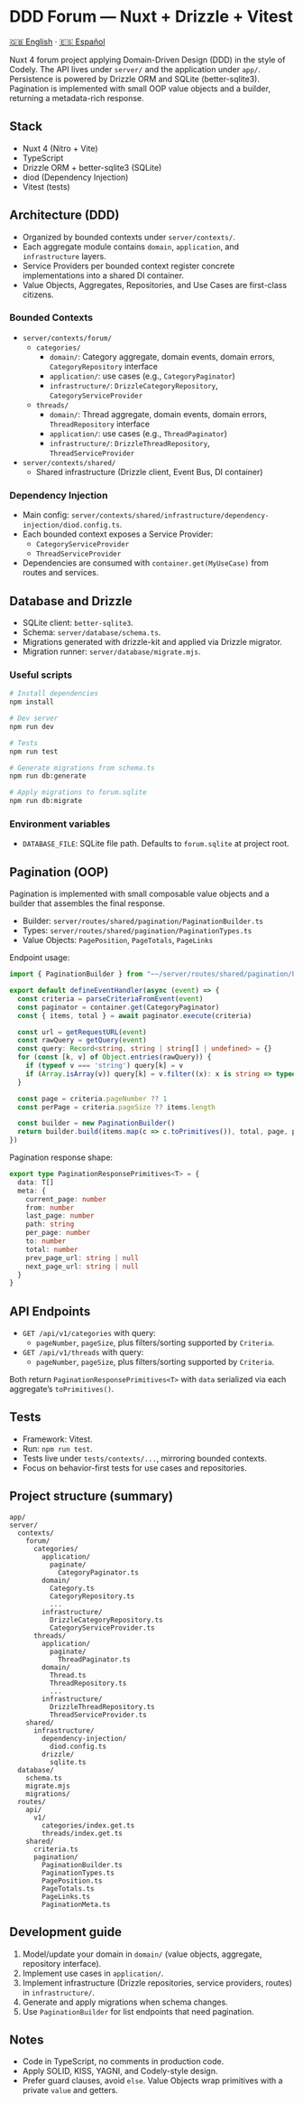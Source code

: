 # DDD Forum — Nuxt + Drizzle + Vitest

[🇬🇧 English](./README.md) · [🇪🇸 Español](./README.es.md)

Nuxt 4 forum project applying Domain-Driven Design (DDD) in the style of Codely. The API lives under `server/` and the application under `app/`. Persistence is powered by Drizzle ORM and SQLite (better-sqlite3). Pagination is implemented with small OOP value objects and a builder, returning a metadata-rich response.

## Stack
- Nuxt 4 (Nitro + Vite)
- TypeScript
- Drizzle ORM + better-sqlite3 (SQLite)
- diod (Dependency Injection)
- Vitest (tests)

## Architecture (DDD)
- Organized by bounded contexts under `server/contexts/`.
- Each aggregate module contains `domain`, `application`, and `infrastructure` layers.
- Service Providers per bounded context register concrete implementations into a shared DI container.
- Value Objects, Aggregates, Repositories, and Use Cases are first-class citizens.

### Bounded Contexts
- `server/contexts/forum/`
  - `categories/`
    - `domain/`: Category aggregate, domain events, domain errors, `CategoryRepository` interface
    - `application/`: use cases (e.g., `CategoryPaginator`)
    - `infrastructure/`: `DrizzleCategoryRepository`, `CategoryServiceProvider`
  - `threads/`
    - `domain/`: Thread aggregate, domain events, domain errors, `ThreadRepository` interface
    - `application/`: use cases (e.g., `ThreadPaginator`)
    - `infrastructure/`: `DrizzleThreadRepository`, `ThreadServiceProvider`
- `server/contexts/shared/`
  - Shared infrastructure (Drizzle client, Event Bus, DI container)

### Dependency Injection
- Main config: `server/contexts/shared/infrastructure/dependency-injection/diod.config.ts`.
- Each bounded context exposes a Service Provider:
  - `CategoryServiceProvider`
  - `ThreadServiceProvider`
- Dependencies are consumed with `container.get(MyUseCase)` from routes and services.

## Database and Drizzle
- SQLite client: `better-sqlite3`.
- Schema: `server/database/schema.ts`.
- Migrations generated with drizzle-kit and applied via Drizzle migrator.
- Migration runner: `server/database/migrate.mjs`.

### Useful scripts
```bash
# Install dependencies
npm install

# Dev server
npm run dev

# Tests
npm run test

# Generate migrations from schema.ts
npm run db:generate

# Apply migrations to forum.sqlite
npm run db:migrate
```

### Environment variables
- `DATABASE_FILE`: SQLite file path. Defaults to `forum.sqlite` at project root.

## Pagination (OOP)
Pagination is implemented with small composable value objects and a builder that assembles the final response.

- Builder: `server/routes/shared/pagination/PaginationBuilder.ts`
- Types: `server/routes/shared/pagination/PaginationTypes.ts`
- Value Objects: `PagePosition`, `PageTotals`, `PageLinks`

Endpoint usage:
```ts
import { PaginationBuilder } from "~~/server/routes/shared/pagination/PaginationBuilder"

export default defineEventHandler(async (event) => {
  const criteria = parseCriteriaFromEvent(event)
  const paginator = container.get(CategoryPaginator)
  const { items, total } = await paginator.execute(criteria)

  const url = getRequestURL(event)
  const rawQuery = getQuery(event)
  const query: Record<string, string | string[] | undefined> = {}
  for (const [k, v] of Object.entries(rawQuery)) {
    if (typeof v === 'string') query[k] = v
    if (Array.isArray(v)) query[k] = v.filter((x): x is string => typeof x === 'string')
  }

  const page = criteria.pageNumber ?? 1
  const perPage = criteria.pageSize ?? items.length

  const builder = new PaginationBuilder()
  return builder.build(items.map(c => c.toPrimitives()), total, page, perPage, url, query)
})
```

Pagination response shape:
```ts
export type PaginationResponsePrimitives<T> = {
  data: T[]
  meta: {
    current_page: number
    from: number
    last_page: number
    path: string
    per_page: number
    to: number
    total: number
    prev_page_url: string | null
    next_page_url: string | null
  }
}
```

## API Endpoints
- `GET /api/v1/categories` with query:
  - `pageNumber`, `pageSize`, plus filters/sorting supported by `Criteria`.
- `GET /api/v1/threads` with query:
  - `pageNumber`, `pageSize`, plus filters/sorting supported by `Criteria`.

Both return `PaginationResponsePrimitives<T>` with `data` serialized via each aggregate’s `toPrimitives()`.

## Tests
- Framework: Vitest.
- Run: `npm run test`.
- Tests live under `tests/contexts/...`, mirroring bounded contexts.
- Focus on behavior-first tests for use cases and repositories.

## Project structure (summary)
```
app/
server/
  contexts/
    forum/
      categories/
        application/
          paginate/
            CategoryPaginator.ts
        domain/
          Category.ts
          CategoryRepository.ts
          ...
        infrastructure/
          DrizzleCategoryRepository.ts
          CategoryServiceProvider.ts
      threads/
        application/
          paginate/
            ThreadPaginator.ts
        domain/
          Thread.ts
          ThreadRepository.ts
          ...
        infrastructure/
          DrizzleThreadRepository.ts
          ThreadServiceProvider.ts
    shared/
      infrastructure/
        dependency-injection/
          diod.config.ts
        drizzle/
          sqlite.ts
  database/
    schema.ts
    migrate.mjs
    migrations/
  routes/
    api/
      v1/
        categories/index.get.ts
        threads/index.get.ts
    shared/
      criteria.ts
      pagination/
        PaginationBuilder.ts
        PaginationTypes.ts
        PagePosition.ts
        PageTotals.ts
        PageLinks.ts
        PaginationMeta.ts
```

## Development guide
1. Model/update your domain in `domain/` (value objects, aggregate, repository interface).
2. Implement use cases in `application/`.
3. Implement infrastructure (Drizzle repositories, service providers, routes) in `infrastructure/`.
4. Generate and apply migrations when schema changes.
5. Use `PaginationBuilder` for list endpoints that need pagination.

## Notes
- Code in TypeScript, no comments in production code.
- Apply SOLID, KISS, YAGNI, and Codely-style design.
- Prefer guard clauses, avoid `else`. Value Objects wrap primitives with a private `value` and getters.
